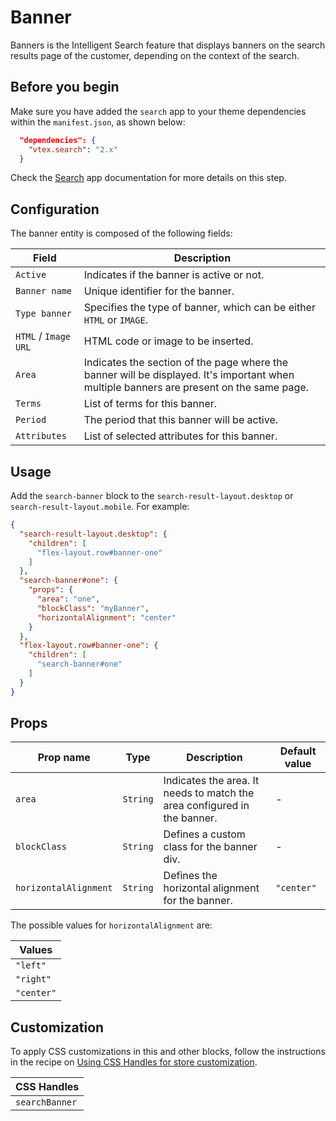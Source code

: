# Banner

Banners is the Intelligent Search feature that displays banners on the search results page of the customer, depending on the context of the search.

## Before you begin

Make sure you have added the `search` app to your theme dependencies within the `manifest.json`, as shown below:

```json
  "dependencies": {
    "vtex.search": "2.x"
  }
```

Check the [Search](https://developers.vtex.com/docs/apps/vtex.search) app documentation for more details on this step.

## Configuration

The banner entity is composed of the following fields:

| Field | Description |
| - | - |
| `Active` | Indicates if the banner is active or not. |se
| `Banner name` | Unique identifier for the banner. |
| `Type banner` | Specifies the type of banner, which can be either `HTML` or `IMAGE`. |
| `HTML` / `Image URL` | HTML code or image to be inserted. |
| `Area` | Indicates the section of the page where the banner will be displayed. It's important when multiple banners are present on the same page. |
| `Terms` | List of terms for this banner. |
| `Period` | The period that this banner will be active. |
| `Attributes` | List of selected attributes for this banner. |

## Usage

Add the `search-banner` block to the `search-result-layout.desktop` or `search-result-layout.mobile`. For example:

```json
{
  "search-result-layout.desktop": {
    "children": [
      "flex-layout.row#banner-one"
    ]
  },
  "search-banner#one": {
    "props": {
      "area": "one",
      "blockClass": "myBanner",
      "horizontalAlignment": "center"
    }
  },
  "flex-layout.row#banner-one": {
    "children": [
      "search-banner#one"
    ]
  }
}
```

## Props

| Prop name | Type | Description | Default value |
| - | - | - | - |
| `area` | `String` | Indicates the area. It needs to match the area configured in the banner. | - |
| `blockClass` | `String` | Defines a custom class for the banner div. | - |
| `horizontalAlignment` | `String` | Defines the horizontal alignment for the banner. | `"center"` |

The possible values for `horizontalAlignment` are:

| Values |
| --------- |
| `"left"` |
| `"right"` |
| `"center"`|

## Customization

To apply CSS customizations in this and other blocks, follow the instructions in the recipe on [Using CSS Handles for store customization](https://vtex.io/docs/recipes/style/using-css-handles-for-store-customization).

| CSS Handles    |
| -------------- |
| `searchBanner` |
